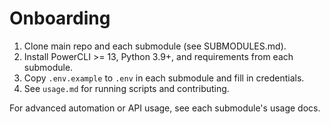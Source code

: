 # Onboarding

1. Clone main repo and each submodule (see SUBMODULES.md).
2. Install PowerCLI >= 13, Python 3.9+, and requirements from each submodule.
3. Copy `.env.example` to `.env` in each submodule and fill in credentials.
4. See `usage.md` for running scripts and contributing.

For advanced automation or API usage, see each submodule's usage docs.
